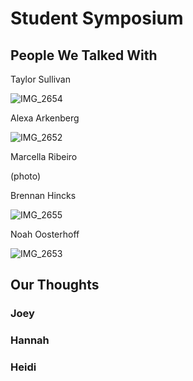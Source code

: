 # Student Symposium
## People We Talked With
Taylor Sullivan


![IMG_2654](https://github.com/joeygarberick/MainCharacterHabitTracker/assets/112219906/2cc661dd-bffc-4725-85ae-2d99e7e25c45)

Alexa Arkenberg

![IMG_2652](https://github.com/joeygarberick/MainCharacterHabitTracker/assets/112219906/16802736-37d1-4354-9112-9267b6817d83)


Marcella Ribeiro

(photo)

Brennan Hincks

![IMG_2655](https://github.com/joeygarberick/MainCharacterHabitTracker/assets/112219906/d26b0756-f3a8-4413-b21c-eeb2d161ca1b)

Noah Oosterhoff

![IMG_2653](https://github.com/joeygarberick/MainCharacterHabitTracker/assets/112219906/c45b951a-6f64-43d5-922b-ac33eae8adc3)


## Our Thoughts

### Joey

### Hannah


### Heidi
